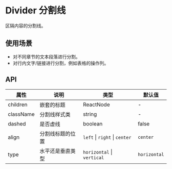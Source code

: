# Divider 分割线
区隔内容的分割线。

## 使用场景

- 对不同章节的文本段落进行分割。
- 对行内文字/链接进行分割，例如表格的操作列。

## API
属性 | 说明 | 类型 | 默认值
---|---|---|---
children | 嵌套的标题 | ReactNode | -
className | 分割线样式类 | string | -
dashed | 是否虚线 | boolean | false
align | 分割线标题的位置 | `left` \| `right` \| `center` | `center`
type | 水平还是垂直类型 | `horizontal` \| `vertical` | `horizontal`
